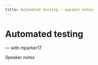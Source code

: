 ```yaml
---
title: Automated testing - speaker notes
---
```


# Automated testing
— with mparker17

Speaker notes
